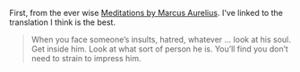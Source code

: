 First, from the ever wise [Meditations by Marcus Aurelius](https://bookshop.org/books/meditations-a-new-translation-7be5ded9-87a9-4056-af72-d6c917125a29/9780812968255). I've linked to the translation I think is the best.

> When you face someone’s insults, hatred, whatever … look at his soul. Get inside him. Look at what sort of person he is. You’ll find you don’t need to strain to impress him.